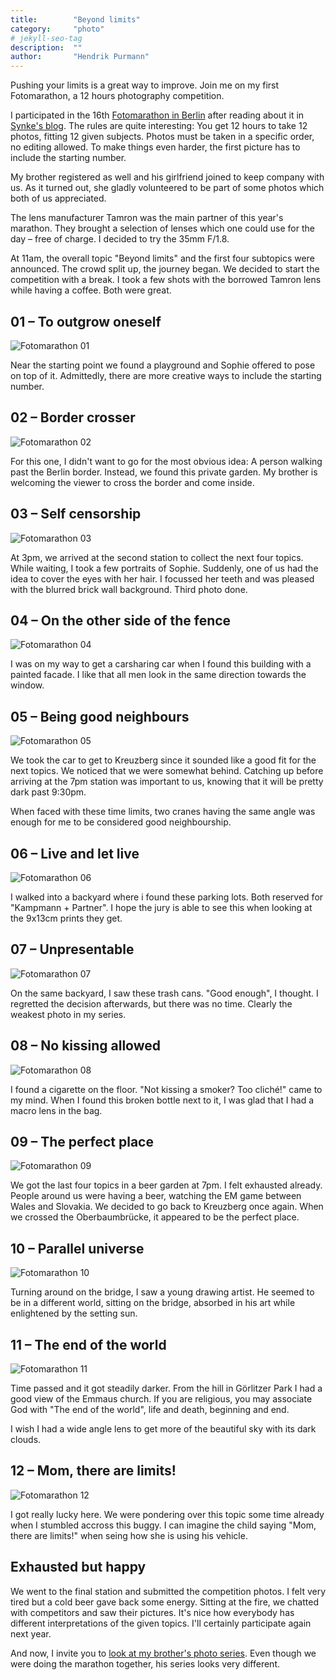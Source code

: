 ```yaml
---
title:        "Beyond limits"
category:     "photo"
# jekyll-seo-tag
description:  ""
author:       "Hendrik Purmann"
---
```


<p class="lead">Pushing your limits is a great way to improve. Join me on my first Fotomarathon, a 12 hours photography competition.</p>

I participated in the 16th [Fotomarathon in Berlin](https://fotomarathon.de/en/what-is-a-fotomarathon/) after reading about it in [Synke's blog](http://synke-unterwegs.de/fotomarathon-12h-berlin/). The rules are quite interesting: You get 12 hours to take 12 photos, fitting 12 given subjects. Photos must be taken in a specific order, no editing allowed. To make things even harder, the first picture has to include the starting number.

My brother registered as well and his girlfriend joined to keep company with us. As it turned out, she gladly volunteered to be part of some photos which both of us appreciated.

The lens manufacturer Tamron was the main partner of this year's marathon. They brought a selection of lenses which one could use for the day – free of charge. I decided to try the 35mm F/1.8.

At 11am, the overall topic "Beyond limits" and the first four subtopics were announced. The crowd split up, the journey began. We decided to start the competition with a break. I took a few shots with the borrowed Tamron lens while having a coffee. Both were great.

## 01 – To outgrow oneself

![Fotomarathon 01](/assets/fotomarathon/marathon-01.jpg)

Near the starting point we found a playground and Sophie offered to pose on top of it. Admittedly, there are more creative ways to include the starting number.

## 02 – Border crosser

![Fotomarathon 02](/assets/fotomarathon/marathon-02.jpg)

For this one, I didn't want to go for the most obvious idea: A person walking past the Berlin border. Instead, we found this private garden. My brother is welcoming the viewer to cross the border and come inside.

## 03 – Self censorship

![Fotomarathon 03](/assets/fotomarathon/marathon-03.jpg)

At 3pm, we arrived at the second station to collect the next four topics. While waiting, I took a few portraits of Sophie. Suddenly, one of us had the idea to cover the eyes with her hair. I focussed her teeth and was pleased with the blurred brick wall background. Third photo done.

## 04 – On the other side of the fence

![Fotomarathon 04](/assets/fotomarathon/marathon-04.jpg)

I was on my way to get a carsharing car when I found this building with a painted facade. I like that all men look in the same direction towards the window.

## 05 – Being good neighbours

![Fotomarathon 05](/assets/fotomarathon/marathon-05.jpg)

We took the car to get to Kreuzberg since it sounded like a good fit for the next topics. We noticed that we were somewhat behind. Catching up before arriving at the 7pm station was important to us, knowing that it will be pretty dark past 9:30pm.

When faced with these time limits, two cranes having the same angle was enough for me to be considered good neighbourship.

## 06 – Live and let live

![Fotomarathon 06](/assets/fotomarathon/marathon-06.jpg)

I walked into a backyard where i found these parking lots. Both reserved for "Kampmann + Partner". I hope the jury is able to see this when looking at the 9x13cm prints they get.

## 07 – Unpresentable

![Fotomarathon 07](/assets/fotomarathon/marathon-07.jpg)

On the same backyard, I saw these trash cans. "Good enough", I thought. I regretted the decision afterwards, but there was no time. Clearly the weakest photo in my series.

## 08 – No kissing allowed

![Fotomarathon 08](/assets/fotomarathon/marathon-08.jpg)

I found a cigarette on the floor. "Not kissing a smoker? Too cliché!" came to my mind. When I found this broken bottle next to it, I was glad that I had a macro lens in the bag.

## 09 – The perfect place

![Fotomarathon 09](/assets/fotomarathon/marathon-09.jpg)

We got the last four topics in a beer garden at 7pm. I felt exhausted already. People around us were having a beer, watching the EM game between Wales and Slovakia. We decided to go back to Kreuzberg once again. When we crossed the Oberbaumbrücke, it appeared to be the perfect place.

## 10 – Parallel universe

![Fotomarathon 10](/assets/fotomarathon/marathon-10.jpg)

Turning around on the bridge, I saw a young drawing artist. He seemed to be in a different world, sitting on the bridge, absorbed in his art while enlightened by the setting sun.

## 11 – The end of the world

![Fotomarathon 11](/assets/fotomarathon/marathon-11.jpg)

Time passed and it got steadily darker. From the hill in Görlitzer Park I had a good view of the Emmaus church. If you are religious, you may associate God with "The end of the world", life and death, beginning and end.

I wish I had a wide angle lens to get more of the beautiful sky with its dark clouds.

## 12 – Mom, there are limits!

![Fotomarathon 12](/assets/fotomarathon/marathon-12.jpg)

I got really lucky here. We were pondering over this topic some time already when I stumbled accross this buggy. I can imagine the child saying "Mom, there are limits!" when seing how she is using his vehicle.

## Exhausted but happy

We went to the final station and submitted the competition photos. I felt very tired but a cold beer gave back some energy. Sitting at the fire, we chatted with competitors and saw their pictures. It's nice how everybody has different interpretations of the given topics. I'll certainly participate again next year.

And now, I invite you to [look at my brother's photo series](http://ununun.de/post/145914151126/my-first-fotomarathon). Even though we were doing the marathon together, his series looks very different.

